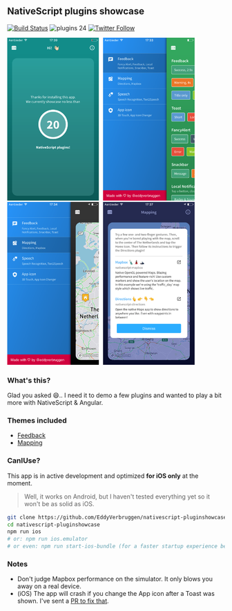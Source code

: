 NativeScript plugins showcase
-----------------------------

[![Build Status][build-status]][build-url]
![plugins 24](https://img.shields.io/badge/plugins-24-brightgreen.svg)
[![Twitter Follow][twitter-image]][twitter-url]

[build-status]:https://travis-ci.org/EddyVerbruggen/nativescript-pluginshowcase.svg?branch=master
[build-url]:https://travis-ci.org/EddyVerbruggen/nativescript-pluginshowcase
[twitter-image]:https://img.shields.io/twitter/follow/eddyverbruggen.svg?style=social&label=Follow%20me
[twitter-url]:https://twitter.com/eddyverbruggen

<img src="screenshots/ios/01-home.png" height="378px" /> <img src="screenshots/ios/02-feedback-menu.png" height="378px" /> <img src="screenshots/ios/03-mapping-menu.png" height="378px" /> <img src="screenshots/ios/04-mapping-info.png" height="378px" />

### What's this?
Glad you asked 😄.. I need it to demo a few plugins and wanted to play a bit more with NativeScript & Angular.

### Themes included
- [Feedback](app/feedback/)
- [Mapping](app/mapping/)


### CanIUse?
This app is in active development and optimized **for iOS only** at the moment.

> Well, it works on Android, but I haven't tested everything yet so it won't be as solid as iOS. 

```bash
git clone https://github.com/EddyVerbruggen/nativescript-pluginshowcase
cd nativescript-pluginshowcase
npm run ios
# or: npm run ios.emulator
# or even: npm run start-ios-bundle (for a faster startup experience because of Webpack with Uglify)
```

### Notes
* Don't judge Mapbox performance on the simulator. It only blows you away on a real device.
* (iOS) The app will crash if you change the App icon after a Toast was shown. I've sent a [PR to fix that](https://github.com/devxoul/Toaster/pull/116).
